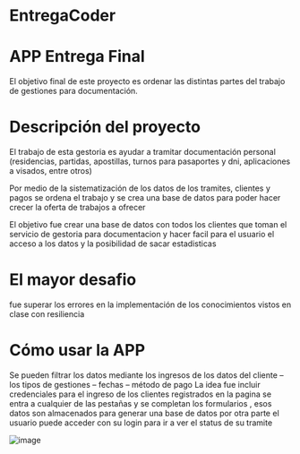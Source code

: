 # EntregaCoder
# APP Entrega Final
El objetivo final de este proyecto es ordenar las distintas partes del trabajo de gestiones para documentación.

# Descripción del proyecto
El trabajo de esta gestoria es ayudar a tramitar documentación personal (residencias, partidas, apostillas, turnos para pasaportes y dni, aplicaciones a visados, entre otros)

Por medio de la sistematización de los datos de los tramites, clientes y pagos se ordena el trabajo y se crea una base de datos para poder hacer crecer la oferta de trabajos a ofrecer

El objetivo fue crear una base de datos con todos los clientes que toman el servicio de gestoria para documentacion y hacer facil para el usuario el acceso a los datos y la posibilidad de sacar estadisticas

# El mayor desafio 
fue superar los errores en la implementación de los conocimientos vistos en clase con resiliencia

# Cómo usar la APP
Se pueden  filtrar los datos mediante los ingresos de los datos del cliente – los tipos de gestiones – fechas – método de pago
La idea fue incluir credenciales para el ingreso de los clientes registrados en la pagina 
se entra a cualquier de las pestañas y se completan los formularios , esos datos son almacenados para generar una base de datos
por otra parte el usuario puede acceder con su login para ir a ver el status de su tramite



![image](https://user-images.githubusercontent.com/105681435/173888788-0e055fa2-2522-46ef-803a-4683b33aadcb.png)
